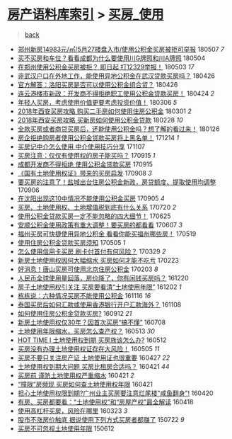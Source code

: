 [房产语料库索引](../../README.md)  > [买房_使用](买房_使用.md)
====
> [back](../README.md)

- [郑州新房14983元/㎡/5月27楼盘入市/使用公积金买房被拒可举报](http://jkwz.applinzi.com/ittc/7100316914016584711.html#%E9%83%91%E5%B7%9E%E6%96%B0%E6%88%BF14983%E5%85%83%2F%E3%8E%A1%2F5%E6%9C%8827%E6%A5%BC%E7%9B%98%E5%85%A5%E5%B8%82%2F%E4%BD%BF%E7%94%A8%E5%85%AC%E7%A7%AF%E9%87%91%E4%B9%B0%E6%88%BF%E8%A2%AB%E6%8B%92%E5%8F%AF%E4%B8%BE%E6%8A%A5) 180507 *7* 
- [买不买房和车位？看看成都为什么要使用川G牌照和川A牌照](http://jkwz.applinzi.com/ittc/7099311004905374726.html#%E4%B9%B0%E4%B8%8D%E4%B9%B0%E6%88%BF%E5%92%8C%E8%BD%A6%E4%BD%8D%EF%BC%9F%E7%9C%8B%E7%9C%8B%E6%88%90%E9%83%BD%E4%B8%BA%E4%BB%80%E4%B9%88%E8%A6%81%E4%BD%BF%E7%94%A8%E5%B7%9DG%E7%89%8C%E7%85%A7%E5%92%8C%E5%B7%9DA%E7%89%8C%E7%85%A7) 180504  
- [在郑州使用公积金买房被拒？ 即日起 打12329举报！](http://jkwz.applinzi.com/ittc/7098777523133613062.html#%E5%9C%A8%E9%83%91%E5%B7%9E%E4%BD%BF%E7%94%A8%E5%85%AC%E7%A7%AF%E9%87%91%E4%B9%B0%E6%88%BF%E8%A2%AB%E6%8B%92%EF%BC%9F+%E5%8D%B3%E6%97%A5%E8%B5%B7+%E6%89%9312329%E4%B8%BE%E6%8A%A5%EF%BC%81) 180503 *17* 
- [非武汉户口在外地工作，能使用异地公积金在武汉贷款买房吗？](http://jkwz.applinzi.com/ittc/7096248426973103111.html#%E9%9D%9E%E6%AD%A6%E6%B1%89%E6%88%B7%E5%8F%A3%E5%9C%A8%E5%A4%96%E5%9C%B0%E5%B7%A5%E4%BD%9C%EF%BC%8C%E8%83%BD%E4%BD%BF%E7%94%A8%E5%BC%82%E5%9C%B0%E5%85%AC%E7%A7%AF%E9%87%91%E5%9C%A8%E6%AD%A6%E6%B1%89%E8%B4%B7%E6%AC%BE%E4%B9%B0%E6%88%BF%E5%90%97%EF%BC%9F) 180426  
- [官方解答：洛阳买房是否可以使用公积金组合贷？](http://jkwz.applinzi.com/ittc/7096212865721828369.html#%E5%AE%98%E6%96%B9%E8%A7%A3%E7%AD%94%EF%BC%9A%E6%B4%9B%E9%98%B3%E4%B9%B0%E6%88%BF%E6%98%AF%E5%90%A6%E5%8F%AF%E4%BB%A5%E4%BD%BF%E7%94%A8%E5%85%AC%E7%A7%AF%E9%87%91%E7%BB%84%E5%90%88%E8%B4%B7%EF%BC%9F) 180426  
- [连云港楼市新政：开发商不得拒绝职工使用公积金贷款买房！](http://jkwz.applinzi.com/ittc/7095588755589301264.html#%E8%BF%9E%E4%BA%91%E6%B8%AF%E6%A5%BC%E5%B8%82%E6%96%B0%E6%94%BF%EF%BC%9A%E5%BC%80%E5%8F%91%E5%95%86%E4%B8%8D%E5%BE%97%E6%8B%92%E7%BB%9D%E8%81%8C%E5%B7%A5%E4%BD%BF%E7%94%A8%E5%85%AC%E7%A7%AF%E9%87%91%E8%B4%B7%E6%AC%BE%E4%B9%B0%E6%88%BF%EF%BC%81) 180424 *2* 
- [年轻人买房，考虑使用价值更要考虑投资价值！](http://jkwz.applinzi.com/ittc/7077354587583677451.html#%E5%B9%B4%E8%BD%BB%E4%BA%BA%E4%B9%B0%E6%88%BF%EF%BC%8C%E8%80%83%E8%99%91%E4%BD%BF%E7%94%A8%E4%BB%B7%E5%80%BC%E6%9B%B4%E8%A6%81%E8%80%83%E8%99%91%E6%8A%95%E8%B5%84%E4%BB%B7%E5%80%BC%EF%BC%81) 180306 *5* 
- [2018年西安买房攻略 购买二手房如何使用住房公积金](http://jkwz.applinzi.com/ittc/7075551637697725446.html#2018%E5%B9%B4%E8%A5%BF%E5%AE%89%E4%B9%B0%E6%88%BF%E6%94%BB%E7%95%A5+%E8%B4%AD%E4%B9%B0%E4%BA%8C%E6%89%8B%E6%88%BF%E5%A6%82%E4%BD%95%E4%BD%BF%E7%94%A8%E4%BD%8F%E6%88%BF%E5%85%AC%E7%A7%AF%E9%87%91) 180301 *2* 
- [2018年西安买房攻略 买新房如何使用公积金贷款](http://jkwz.applinzi.com/ittc/7075058235830961162.html#2018%E5%B9%B4%E8%A5%BF%E5%AE%89%E4%B9%B0%E6%88%BF%E6%94%BB%E7%95%A5+%E4%B9%B0%E6%96%B0%E6%88%BF%E5%A6%82%E4%BD%95%E4%BD%BF%E7%94%A8%E5%85%AC%E7%A7%AF%E9%87%91%E8%B4%B7%E6%AC%BE) 180228 *10* 
- [全款买房或者商贷买房后，还能使用公积金吗？想了解的看过来！](http://jkwz.applinzi.com/ittc/7062931282466440198.html#%E5%85%A8%E6%AC%BE%E4%B9%B0%E6%88%BF%E6%88%96%E8%80%85%E5%95%86%E8%B4%B7%E4%B9%B0%E6%88%BF%E5%90%8E%EF%BC%8C%E8%BF%98%E8%83%BD%E4%BD%BF%E7%94%A8%E5%85%AC%E7%A7%AF%E9%87%91%E5%90%97%EF%BC%9F%E6%83%B3%E4%BA%86%E8%A7%A3%E7%9A%84%E7%9C%8B%E8%BF%87%E6%9D%A5%EF%BC%81) 180126  
- [房企拒绝购房者使用公积金贷款买房将上黑名单！](http://jkwz.applinzi.com/ittc/7046997244492907536.html#%E6%88%BF%E4%BC%81%E6%8B%92%E7%BB%9D%E8%B4%AD%E6%88%BF%E8%80%85%E4%BD%BF%E7%94%A8%E5%85%AC%E7%A7%AF%E9%87%91%E8%B4%B7%E6%AC%BE%E4%B9%B0%E6%88%BF%E5%B0%86%E4%B8%8A%E9%BB%91%E5%90%8D%E5%8D%95%EF%BC%81) 171214 *1* 
- [买房记中介怎么使用 中介使用技巧分享](http://jkwz.applinzi.com/ittc/7033267894996173840.html#%E4%B9%B0%E6%88%BF%E8%AE%B0%E4%B8%AD%E4%BB%8B%E6%80%8E%E4%B9%88%E4%BD%BF%E7%94%A8+%E4%B8%AD%E4%BB%8B%E4%BD%BF%E7%94%A8%E6%8A%80%E5%B7%A7%E5%88%86%E4%BA%AB) 171107  
- [买房注意：仅仅有使用权的房子能买吗？](http://jkwz.applinzi.com/ittc/7013572033164870672.html#%E4%B9%B0%E6%88%BF%E6%B3%A8%E6%84%8F%EF%BC%9A%E4%BB%85%E4%BB%85%E6%9C%89%E4%BD%BF%E7%94%A8%E6%9D%83%E7%9A%84%E6%88%BF%E5%AD%90%E8%83%BD%E4%B9%B0%E5%90%97%EF%BC%9F) 170915 *1* 
- [成都开发商不得拒绝 使用公积金贷款买房](http://jkwz.applinzi.com/ittc/7013449841936696337.html#%E6%88%90%E9%83%BD%E5%BC%80%E5%8F%91%E5%95%86%E4%B8%8D%E5%BE%97%E6%8B%92%E7%BB%9D+%E4%BD%BF%E7%94%A8%E5%85%AC%E7%A7%AF%E9%87%91%E8%B4%B7%E6%AC%BE%E4%B9%B0%E6%88%BF) 170915  
- [《国有土地使用权证》带来的买房启发](http://jkwz.applinzi.com/ittc/7010893640187249680.html#%E3%80%8A%E5%9B%BD%E6%9C%89%E5%9C%9F%E5%9C%B0%E4%BD%BF%E7%94%A8%E6%9D%83%E8%AF%81%E3%80%8B%E5%B8%A6%E6%9D%A5%E7%9A%84%E4%B9%B0%E6%88%BF%E5%90%AF%E5%8F%91) 170908 *3* 
- [要买房的注意了！盐城出台住房公积金新政，房贷额度、提取使用均调整](http://jkwz.applinzi.com/ittc/7010275632708322321.html#%E8%A6%81%E4%B9%B0%E6%88%BF%E7%9A%84%E6%B3%A8%E6%84%8F%E4%BA%86%EF%BC%81%E7%9B%90%E5%9F%8E%E5%87%BA%E5%8F%B0%E4%BD%8F%E6%88%BF%E5%85%AC%E7%A7%AF%E9%87%91%E6%96%B0%E6%94%BF%EF%BC%8C%E6%88%BF%E8%B4%B7%E9%A2%9D%E5%BA%A6%E3%80%81%E6%8F%90%E5%8F%96%E4%BD%BF%E7%94%A8%E5%9D%87%E8%B0%83%E6%95%B4) 170906  
- [在沈阳出现这10中情况不能使用公积金买房](http://jkwz.applinzi.com/ittc/7009833006855095313.html#%E5%9C%A8%E6%B2%88%E9%98%B3%E5%87%BA%E7%8E%B0%E8%BF%9910%E4%B8%AD%E6%83%85%E5%86%B5%E4%B8%8D%E8%83%BD%E4%BD%BF%E7%94%A8%E5%85%AC%E7%A7%AF%E9%87%91%E4%B9%B0%E6%88%BF) 170905 *4* 
- [买房、土地使用权、土地增值税到底有什么关系](http://jkwz.applinzi.com/ittc/6992518284602508304.html#%E4%B9%B0%E6%88%BF%E3%80%81%E5%9C%9F%E5%9C%B0%E4%BD%BF%E7%94%A8%E6%9D%83%E3%80%81%E5%9C%9F%E5%9C%B0%E5%A2%9E%E5%80%BC%E7%A8%8E%E5%88%B0%E5%BA%95%E6%9C%89%E4%BB%80%E4%B9%88%E5%85%B3%E7%B3%BB) 170720 *2* 
- [使用公积金贷款买房一定不能忽略的四大细节！](http://jkwz.applinzi.com/ittc/6982813897718236164.html#%E4%BD%BF%E7%94%A8%E5%85%AC%E7%A7%AF%E9%87%91%E8%B4%B7%E6%AC%BE%E4%B9%B0%E6%88%BF%E4%B8%80%E5%AE%9A%E4%B8%8D%E8%83%BD%E5%BF%BD%E7%95%A5%E7%9A%84%E5%9B%9B%E5%A4%A7%E7%BB%86%E8%8A%82%EF%BC%81) 170625  
- [安顺公积金使用政策有重大调整！要买房的都看看](http://jkwz.applinzi.com/ittc/6976424229632214020.html#%E5%AE%89%E9%A1%BA%E5%85%AC%E7%A7%AF%E9%87%91%E4%BD%BF%E7%94%A8%E6%94%BF%E7%AD%96%E6%9C%89%E9%87%8D%E5%A4%A7%E8%B0%83%E6%95%B4%EF%BC%81%E8%A6%81%E4%B9%B0%E6%88%BF%E7%9A%84%E9%83%BD%E7%9C%8B%E7%9C%8B) 170607 *3* 
- [福州买房可快捷使用异地公积金 看看你能买福州哪些房！](http://jkwz.applinzi.com/ittc/6969426285209060357.html#%E7%A6%8F%E5%B7%9E%E4%B9%B0%E6%88%BF%E5%8F%AF%E5%BF%AB%E6%8D%B7%E4%BD%BF%E7%94%A8%E5%BC%82%E5%9C%B0%E5%85%AC%E7%A7%AF%E9%87%91+%E7%9C%8B%E7%9C%8B%E4%BD%A0%E8%83%BD%E4%B9%B0%E7%A6%8F%E5%B7%9E%E5%93%AA%E4%BA%9B%E6%88%BF%EF%BC%81) 170519  
- [使用住房公积金贷款买房须知](http://jkwz.applinzi.com/ittc/6964196398378517509.html#%E4%BD%BF%E7%94%A8%E4%BD%8F%E6%88%BF%E5%85%AC%E7%A7%AF%E9%87%91%E8%B4%B7%E6%AC%BE%E4%B9%B0%E6%88%BF%E9%A1%BB%E7%9F%A5) 170505 *1* 
- [怎么使用信用卡买房 刷卡付首付有何风险？](http://jkwz.applinzi.com/ittc/6950507995137049605.html#%E6%80%8E%E4%B9%88%E4%BD%BF%E7%94%A8%E4%BF%A1%E7%94%A8%E5%8D%A1%E4%B9%B0%E6%88%BF+%E5%88%B7%E5%8D%A1%E4%BB%98%E9%A6%96%E4%BB%98%E6%9C%89%E4%BD%95%E9%A3%8E%E9%99%A9%EF%BC%9F) 170329 *2* 
- [新房土地使用权因何大幅缩水 买房如何才能不吃亏](http://jkwz.applinzi.com/ittc/6937844853613528068.html#%E6%96%B0%E6%88%BF%E5%9C%9F%E5%9C%B0%E4%BD%BF%E7%94%A8%E6%9D%83%E5%9B%A0%E4%BD%95%E5%A4%A7%E5%B9%85%E7%BC%A9%E6%B0%B4+%E4%B9%B0%E6%88%BF%E5%A6%82%E4%BD%95%E6%89%8D%E8%83%BD%E4%B8%8D%E5%90%83%E4%BA%8F) 170223  
- [好消息！唐山买房可使用北京住房公积金](http://jkwz.applinzi.com/ittc/6930524672218366980.html#%E5%A5%BD%E6%B6%88%E6%81%AF%EF%BC%81%E5%94%90%E5%B1%B1%E4%B9%B0%E6%88%BF%E5%8F%AF%E4%BD%BF%E7%94%A8%E5%8C%97%E4%BA%AC%E4%BD%8F%E6%88%BF%E5%85%AC%E7%A7%AF%E9%87%91) 170203 *8* 
- [人民币全球使用量回落，房价降了，你有闲钱买房吗？](http://jkwz.applinzi.com/ittc/6913707559638008836.html#%E4%BA%BA%E6%B0%91%E5%B8%81%E5%85%A8%E7%90%83%E4%BD%BF%E7%94%A8%E9%87%8F%E5%9B%9E%E8%90%BD%EF%BC%8C%E6%88%BF%E4%BB%B7%E9%99%8D%E4%BA%86%EF%BC%8C%E4%BD%A0%E6%9C%89%E9%97%B2%E9%92%B1%E4%B9%B0%E6%88%BF%E5%90%97%EF%BC%9F) 161220  
- [房子土地使用权引关注 买房要看清“土地使用年限”](http://jkwz.applinzi.com/ittc/6907060272966943749.html#%E6%88%BF%E5%AD%90%E5%9C%9F%E5%9C%B0%E4%BD%BF%E7%94%A8%E6%9D%83%E5%BC%95%E5%85%B3%E6%B3%A8+%E4%B9%B0%E6%88%BF%E8%A6%81%E7%9C%8B%E6%B8%85%E2%80%9C%E5%9C%9F%E5%9C%B0%E4%BD%BF%E7%94%A8%E5%B9%B4%E9%99%90%E2%80%9D) 161202 *1* 
- [栋栋说：六种情况买房不能使用公积金](http://jkwz.applinzi.com/ittc/6901100063568167941.html#%E6%A0%8B%E6%A0%8B%E8%AF%B4%EF%BC%9A%E5%85%AD%E7%A7%8D%E6%83%85%E5%86%B5%E4%B9%B0%E6%88%BF%E4%B8%8D%E8%83%BD%E4%BD%BF%E7%94%A8%E5%85%AC%E7%A7%AF%E9%87%91) 161116 *16* 
- [泰国买房后如何汇款或使用香港银行开户汇款海外？](http://jkwz.applinzi.com/ittc/6898197842736186372.html#%E6%B3%B0%E5%9B%BD%E4%B9%B0%E6%88%BF%E5%90%8E%E5%A6%82%E4%BD%95%E6%B1%87%E6%AC%BE%E6%88%96%E4%BD%BF%E7%94%A8%E9%A6%99%E6%B8%AF%E9%93%B6%E8%A1%8C%E5%BC%80%E6%88%B7%E6%B1%87%E6%AC%BE%E6%B5%B7%E5%A4%96%EF%BC%9F) 161108  
- [如何使用住房公积金贷款买房?](http://jkwz.applinzi.com/ittc/6876970838141699076.html#%E5%A6%82%E4%BD%95%E4%BD%BF%E7%94%A8%E4%BD%8F%E6%88%BF%E5%85%AC%E7%A7%AF%E9%87%91%E8%B4%B7%E6%AC%BE%E4%B9%B0%E6%88%BF%3F) 160912 *21* 
- [新房土地使用权仅30年？因首次买房“搞不懂”](http://jkwz.applinzi.com/ittc/6852434754556920836.html#%E6%96%B0%E6%88%BF%E5%9C%9F%E5%9C%B0%E4%BD%BF%E7%94%A8%E6%9D%83%E4%BB%8530%E5%B9%B4%EF%BC%9F%E5%9B%A0%E9%A6%96%E6%AC%A1%E4%B9%B0%E6%88%BF%E2%80%9C%E6%90%9E%E4%B8%8D%E6%87%82%E2%80%9D) 160708  
- [土地使用年限缩水，买房怎么查产权？](http://jkwz.applinzi.com/ittc/6831743671518888965.html#%E5%9C%9F%E5%9C%B0%E4%BD%BF%E7%94%A8%E5%B9%B4%E9%99%90%E7%BC%A9%E6%B0%B4%EF%BC%8C%E4%B9%B0%E6%88%BF%E6%80%8E%E4%B9%88%E6%9F%A5%E4%BA%A7%E6%9D%83%EF%BC%9F) 160513 *30* 
- [HOT TIME  I 土地使用权到期  买房族该怎么办?](http://jkwz.applinzi.com/ittc/6831372120449614852.html#HOT+TIME++I+%E5%9C%9F%E5%9C%B0%E4%BD%BF%E7%94%A8%E6%9D%83%E5%88%B0%E6%9C%9F++%E4%B9%B0%E6%88%BF%E6%97%8F%E8%AF%A5%E6%80%8E%E4%B9%88%E5%8A%9E%3F) 160512  
- [买房没有办理土地使用权证存在大风险！](http://jkwz.applinzi.com/ittc/6828676100880073733.html#%E4%B9%B0%E6%88%BF%E6%B2%A1%E6%9C%89%E5%8A%9E%E7%90%86%E5%9C%9F%E5%9C%B0%E4%BD%BF%E7%94%A8%E6%9D%83%E8%AF%81%E5%AD%98%E5%9C%A8%E5%A4%A7%E9%A3%8E%E9%99%A9%EF%BC%81) 160505 *11* 
- [买房不要只关注房产证 土地使用证也很重要](http://jkwz.applinzi.com/ittc/6825688166916686853.html#%E4%B9%B0%E6%88%BF%E4%B8%8D%E8%A6%81%E5%8F%AA%E5%85%B3%E6%B3%A8%E6%88%BF%E4%BA%A7%E8%AF%81+%E5%9C%9F%E5%9C%B0%E4%BD%BF%E7%94%A8%E8%AF%81%E4%B9%9F%E5%BE%88%E9%87%8D%E8%A6%81) 160427 *22* 
- [土地使用权到期大问题 买房比租房合适吗？](http://jkwz.applinzi.com/ittc/6823482442404856837.html#%E5%9C%9F%E5%9C%B0%E4%BD%BF%E7%94%A8%E6%9D%83%E5%88%B0%E6%9C%9F%E5%A4%A7%E9%97%AE%E9%A2%98+%E4%B9%B0%E6%88%BF%E6%AF%94%E7%A7%9F%E6%88%BF%E5%90%88%E9%80%82%E5%90%97%EF%BC%9F) 160421 *44* 
- [买房前 谨防土地使用权严重缩水](http://jkwz.applinzi.com/ittc/6823460098797995013.html#%E4%B9%B0%E6%88%BF%E5%89%8D+%E8%B0%A8%E9%98%B2%E5%9C%9F%E5%9C%B0%E4%BD%BF%E7%94%A8%E6%9D%83%E4%B8%A5%E9%87%8D%E7%BC%A9%E6%B0%B4) 160421 *2* 
- [“撞限”房频现 买房如何查土地使用权年限](http://jkwz.applinzi.com/ittc/6823452847542633476.html#%E2%80%9C%E6%92%9E%E9%99%90%E2%80%9D%E6%88%BF%E9%A2%91%E7%8E%B0+%E4%B9%B0%E6%88%BF%E5%A6%82%E4%BD%95%E6%9F%A5%E5%9C%9F%E5%9C%B0%E4%BD%BF%E7%94%A8%E6%9D%83%E5%B9%B4%E9%99%90) 160421  
- [担心土地使用权限到期?广州业主买房要注意烂尾楼&quot;咸鱼翻身&quot;!](http://jkwz.applinzi.com/ittc/6823207034195280900.html#%E6%8B%85%E5%BF%83%E5%9C%9F%E5%9C%B0%E4%BD%BF%E7%94%A8%E6%9D%83%E9%99%90%E5%88%B0%E6%9C%9F%3F%E5%B9%BF%E5%B7%9E%E4%B8%9A%E4%B8%BB%E4%B9%B0%E6%88%BF%E8%A6%81%E6%B3%A8%E6%84%8F%E7%83%82%E5%B0%BE%E6%A5%BC%26quot%3B%E5%92%B8%E9%B1%BC%E7%BF%BB%E8%BA%AB%26quot%3B%21) 160420  
- [有房、买房都要看：“土地使用权”和“房屋产权”最全解读](http://jkwz.applinzi.com/ittc/6822525153560757253.html#%E6%9C%89%E6%88%BF%E3%80%81%E4%B9%B0%E6%88%BF%E9%83%BD%E8%A6%81%E7%9C%8B%EF%BC%9A%E2%80%9C%E5%9C%9F%E5%9C%B0%E4%BD%BF%E7%94%A8%E6%9D%83%E2%80%9D%E5%92%8C%E2%80%9C%E6%88%BF%E5%B1%8B%E4%BA%A7%E6%9D%83%E2%80%9D%E6%9C%80%E5%85%A8%E8%A7%A3%E8%AF%BB) 160418  
- [使用高杠杆买房，风险在哪里](http://jkwz.applinzi.com/ittc/6812760050032460804.html#%E4%BD%BF%E7%94%A8%E9%AB%98%E6%9D%A0%E6%9D%86%E4%B9%B0%E6%88%BF%EF%BC%8C%E9%A3%8E%E9%99%A9%E5%9C%A8%E5%93%AA%E9%87%8C) 160323 *3* 
- [股市不涨房价触底 据说使用下列方式买房者都赚了](http://jkwz.applinzi.com/ittc/547650614932556492.html#%E8%82%A1%E5%B8%82%E4%B8%8D%E6%B6%A8%E6%88%BF%E4%BB%B7%E8%A7%A6%E5%BA%95+%E6%8D%AE%E8%AF%B4%E4%BD%BF%E7%94%A8%E4%B8%8B%E5%88%97%E6%96%B9%E5%BC%8F%E4%B9%B0%E6%88%BF%E8%80%85%E9%83%BD%E8%B5%9A%E4%BA%86) 150722 *9* 
- [买房不可忽视土地使用年限](http://jkwz.applinzi.com/ittc/547650611422066436.html#%E4%B9%B0%E6%88%BF%E4%B8%8D%E5%8F%AF%E5%BF%BD%E8%A7%86%E5%9C%9F%E5%9C%B0%E4%BD%BF%E7%94%A8%E5%B9%B4%E9%99%90) 150612  
